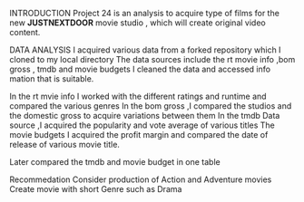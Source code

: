 INTRODUCTION
Project 24 is an analysis to acquire type of films for the new **JUSTNEXTDOOR** movie studio , which will create original video content.


DATA ANALYSIS
I acquired various data from a forked repository which I cloned to my local directory
The data sources include the rt movie info ,bom gross , tmdb and movie budgets
I cleaned the data and accessed info mation that is suitable.

In the rt mvie info I worked with the different ratings and runtime and compared the various genres
In the bom gross ,I compared the studios and the domestic gross to acquire variations between them
In the tmdb Data source ,I acquired the popularity and vote average of various titles
The movie budgets I acquired the profit margin and compared the date of release of various movie title.

Later compared the tmdb and movie budget in one table

Recommedation
Consider production of Action and Adventure movies
Create movie with short Genre such as Drama
